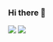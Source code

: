 ### Hi there 👋

<a href="[버튼을 눌렀을 때 이동할 링크](https://velog.io/@qpqp010920)" target="_blank"><img src="velog"/></a>
<a href="버튼을 눌렀을 때 이동할 링크" target="_blank"><img src="https://img.shields.io/badge/velog-000000?style=flat&logo=velog&logoColor=000000"/></a>

<!--
**young00000000/young00000000** is a ✨ _special_ ✨ repository because its `README.md` (this file) appears on your GitHub profile.

Here are some ideas to get you started:

- 🔭 I’m currently working on ...
- 🌱 I’m currently learning ...
- 👯 I’m looking to collaborate on ...
- 🤔 I’m looking for help with ...
- 💬 Ask me about ...
- 📫 How to reach me: ...
- 😄 Pronouns: ...
- ⚡ Fun fact: ...
-->
